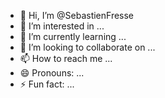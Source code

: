 - 👋 Hi, I’m @SebastienFresse
- 👀 I’m interested in ...
- 🌱 I’m currently learning ...
- 💞️ I’m looking to collaborate on ...
- 📫 How to reach me ...
- 😄 Pronouns: ...
- ⚡ Fun fact: ...

<!---
SebastienFresse/SebastienFresse is a ✨ special ✨ repository because its `README.md` (this file) appears on your GitHub profile.
You can click the Preview link to take a look at your changes.
--->
